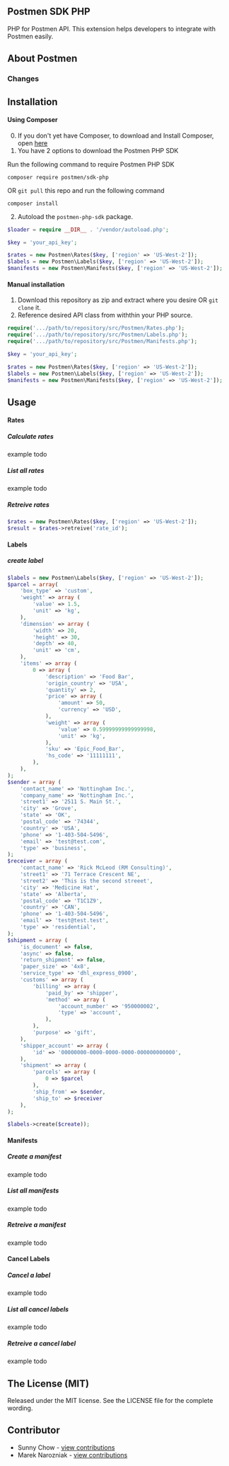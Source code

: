 ## Postmen SDK PHP
PHP for Postmen API.
This extension helps developers to integrate with Postmen easily.


## About Postmen


### Changes


## Installation
#### Using Composer

0. If you don't yet have Composer, to download and Install Composer, open [here](https://getcomposer.org/download/)
1. You have 2 options to download the Postmen PHP SDK

Run the following command to require Postmen PHP SDK
```
composer require postmen/sdk-php
```
OR `git pull` this repo and run the following command
```
composer install
```
2. Autoload the `postmen-php-sdk` package.

```php
$loader = require __DIR__ . '/vendor/autoload.php';

$key = 'your_api_key';

$rates = new Postmen\Rates($key, ['region' => 'US-West-2']);
$labels = new Postmen\Labels($key, ['region' => 'US-West-2']);
$manifests = new Postmen\Manifests($key, ['region' => 'US-West-2']);
```

#### Manual installation

1. Download this repository as zip and extract where you desire OR `git clone` it.
2. Reference desired API class from withthin your PHP source.
```php
require('.../path/to/repository/src/Postmen/Rates.php');
require('.../path/to/repository/src/Postmen/Labels.php');
require('.../path/to/repository/src/Postmen/Manifests.php');

$key = 'your_api_key';

$rates = new Postmen\Rates($key, ['region' => 'US-West-2']);
$labels = new Postmen\Labels($key, ['region' => 'US-West-2']);
$manifests = new Postmen\Manifests($key, ['region' => 'US-West-2']);
```

## Usage

#### Rates

##### Calculate rates
example todo
##### List all rates
example todo
##### Retreive rates
```php
$rates = new Postmen\Rates($key, ['region' => 'US-West-2']);
$result = $rates->retreive('rate_id');
```
#### Labels
##### create label
```php
$labels = new Postmen\Labels($key, ['region' => 'US-West-2']);
$parcel = array(
	'box_type' => 'custom',
	'weight' => array (
		'value' => 1.5,
		'unit' => 'kg',
	),
	'dimension' => array (
		'width' => 20,
		'height' => 30,
		'depth' => 40,
		'unit' => 'cm',
	),
	'items' => array (
		0 => array (
			'description' => 'Food Bar',
			'origin_country' => 'USA',
			'quantity' => 2,
			'price' => array (
				'amount' => 50,
				'currency' => 'USD',
			),
			'weight' => array (
				'value' => 0.59999999999999998,
				'unit' => 'kg',
			),
			'sku' => 'Epic_Food_Bar',
			'hs_code' => '11111111',
		),
	),
);
$sender = array (
	'contact_name' => 'Nottingham Inc.',
	'company_name' => 'Nottingham Inc.',
	'street1' => '2511 S. Main St.',
	'city' => 'Grove',
	'state' => 'OK',
	'postal_code' => '74344',
	'country' => 'USA',
	'phone' => '1-403-504-5496',
	'email' => 'test@test.com',
	'type' => 'business',
);
$receiver = array (
	'contact_name' => 'Rick McLeod (RM Consulting)',
	'street1' => '71 Terrace Crescent NE',
	'street2' => 'This is the second streeet',
	'city' => 'Medicine Hat',
	'state' => 'Alberta',
	'postal_code' => 'T1C1Z9',
	'country' => 'CAN',
	'phone' => '1-403-504-5496',
	'email' => 'test@test.test',
	'type' => 'residential',
);
$shipment = array (
	'is_document' => false,
	'async' => false,
	'return_shipment' => false,
	'paper_size' => '4x8',
	'service_type' => 'dhl_express_0900',
	'customs' => array (
		'billing' => array (
			'paid_by' => 'shipper',
			'method' => array (
				'account_number' => '950000002',
				'type' => 'account',
			),
		),
		'purpose' => 'gift',
	),
	'shipper_account' => array (
		'id' => '00000000-0000-0000-0000-000000000000',
	),
	'shipment' => array (
		'parcels' => array (
			0 => $parcel
		),
		'ship_from' => $sender,
		'ship_to' => $receiver 
	),
);

$labels->create($create));
```


#### Manifests
##### Create a manifest
example todo
##### List all manifests
example todo
##### Retreive a manifest
example todo
#### Cancel Labels
##### Cancel a label
example todo
##### List all cancel labels
example todo
##### Retreive a cancel label
example todo

## The License (MIT)
Released under the MIT license. See the LICENSE file for the complete wording.


## Contributor
- Sunny Chow - [view contributions](https://github.com/postmen/sdk-php/commits?author=sunnychow)
- Marek Narozniak - [view contributions](https://github.com/postmen/sdk-php/commits?author=marekyggdrasil)
